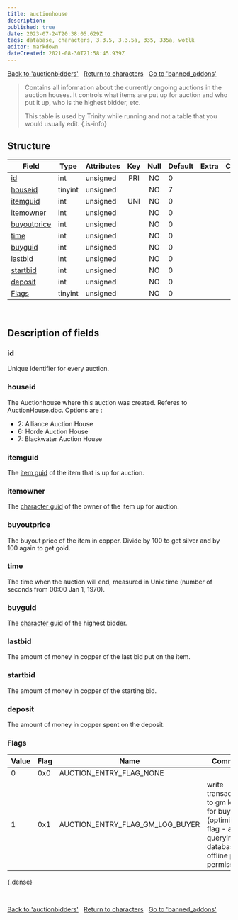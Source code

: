 ```yaml
---
title: auctionhouse
description: 
published: true
date: 2023-07-24T20:38:05.629Z
tags: database, characters, 3.3.5, 3.3.5a, 335, 335a, wotlk
editor: markdown
dateCreated: 2021-08-30T21:58:45.939Z
---
```


<a href="https://trinitycore.info/en/database/335/characters/auctionbidders" class="mt-5 v-btn v-btn--depressed v-btn--flat v-btn--outlined theme--light v-size--default darkblue--text text--lighten-3"><span class="v-btn__content"><i aria-hidden="true" class="v-icon notranslate v-icon--left mdi mdi-arrow-left theme--light"></i><span>Back to 'auctionbidders'</span></span></a>&nbsp;&nbsp;&nbsp;<a href="https://trinitycore.info/en/database/335/characters/home" class="mt-5 v-btn v-btn--depressed v-btn--flat v-btn--outlined theme--light v-size--default darkblue--text text--lighten-3"><span class="v-btn__content"><i aria-hidden="true" class="v-icon notranslate v-icon--left mdi mdi-home-outline theme--light"></i><span>Return to characters</span></span></a>&nbsp;&nbsp;&nbsp;<a href="https://trinitycore.info/en/database/335/characters/banned_addons" class="mt-5 v-btn v-btn--depressed v-btn--flat v-btn--outlined theme--light v-size--default darkblue--text text--lighten-3"><span class="v-btn__content"><span>Go to 'banned_addons'</span><i aria-hidden="true" class="v-icon notranslate v-icon--right mdi mdi-arrow-right theme--light"></i></span></a>

> Contains all information about the currently ongoing auctions in the auction houses. It controls what items are put up for auction and who put it up, who is the highest bidder, etc.
> 
> This table is used by Trinity while running and not a table that you would usually edit.
{.is-info}


## Structure

| Field | Type | Attributes | Key | Null | Default | Extra | Comment |
| --- | --- | --- | :---: | :---: | --- | --- | --- |
| [id](#id) | int | unsigned | PRI | NO | 0 |  |  |
| [houseid](#houseid) | tinyint | unsigned |  | NO | 7 |  |  |
| [itemguid](#itemguid) | int | unsigned | UNI | NO | 0 |  |  |
| [itemowner](#itemowner) | int | unsigned |  | NO | 0 |  |  |
| [buyoutprice](#buyoutprice) | int | unsigned |  | NO | 0 |  |  |
| [time](#time) | int | unsigned |  | NO | 0 |  |  |
| [buyguid](#buyguid) | int | unsigned |  | NO | 0 |  |  |
| [lastbid](#lastbid) | int | unsigned |  | NO | 0 |  |  |
| [startbid](#startbid) | int | unsigned |  | NO | 0 |  |  |
| [deposit](#deposit) | int | unsigned |  | NO | 0 |  |  |
| [Flags](#flags) | tinyint | unsigned |  | NO | 0 |  |  |
&nbsp;
## Description of fields

### id
Unique identifier for every auction.
&nbsp;

### houseid
The Auctionhouse where this auction was created. Referes to AuctionHouse.dbc. Options are :

- 2: Alliance Auction House
- 6: Horde Auction House
- 7: Blackwater Auction House
&nbsp;

### itemguid
The [item guid](../characters/item_instance#guid) of the item that is up for auction.
&nbsp;

### itemowner
The [character guid](../characters/characters#guid) of the owner of the item up for auction.
&nbsp;

### buyoutprice
The buyout price of the item in copper. Divide by 100 to get silver and by 100 again to get gold.
&nbsp;

### time
The time when the auction will end, measured in Unix time (number of seconds from 00:00 Jan 1, 1970).
&nbsp;

### buyguid
The [character guid](../characters/characters#guid) of the highest bidder. 
&nbsp;

### lastbid
The amount of money in copper of the last bid put on the item.
&nbsp;

### startbid
The amount of money in copper of the starting bid.
&nbsp;

### deposit
The amount of money in copper spent on the deposit.
&nbsp;

### Flags
| Value | Flag | Name | Comment |
|-------|------|------|---------|
| 0 | 0x0 | AUCTION_ENTRY_FLAG_NONE |  |
| 1 | 0x1 | AUCTION_ENTRY_FLAG_GM_LOG_BUYER | write transaction to gm log file for buyer (optimization flag - avoids querying database for offline player permissions) |
{.dense}

&nbsp;

<a href="https://trinitycore.info/en/database/335/characters/auctionbidders" class="mt-5 v-btn v-btn--depressed v-btn--flat v-btn--outlined theme--light v-size--default darkblue--text text--lighten-3"><span class="v-btn__content"><i aria-hidden="true" class="v-icon notranslate v-icon--left mdi mdi-arrow-left theme--light"></i><span>Back to 'auctionbidders'</span></span></a>&nbsp;&nbsp;&nbsp;<a href="https://trinitycore.info/en/database/335/characters/home" class="mt-5 v-btn v-btn--depressed v-btn--flat v-btn--outlined theme--light v-size--default darkblue--text text--lighten-3"><span class="v-btn__content"><i aria-hidden="true" class="v-icon notranslate v-icon--left mdi mdi-home-outline theme--light"></i><span>Return to characters</span></span></a>&nbsp;&nbsp;&nbsp;<a href="https://trinitycore.info/en/database/335/characters/banned_addons" class="mt-5 v-btn v-btn--depressed v-btn--flat v-btn--outlined theme--light v-size--default darkblue--text text--lighten-3"><span class="v-btn__content"><span>Go to 'banned_addons'</span><i aria-hidden="true" class="v-icon notranslate v-icon--right mdi mdi-arrow-right theme--light"></i></span></a>
